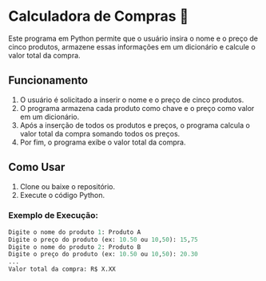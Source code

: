 # Calculadora de Compras 🛒

Este programa em Python permite que o usuário insira o nome e o preço de cinco produtos, armazene essas informações em um dicionário e calcule o valor total da compra.

## Funcionamento

1. O usuário é solicitado a inserir o nome e o preço de cinco produtos.
2. O programa armazena cada produto como chave e o preço como valor em um dicionário.
3. Após a inserção de todos os produtos e preços, o programa calcula o valor total da compra somando todos os preços.
4. Por fim, o programa exibe o valor total da compra.

## Como Usar

1. Clone ou baixe o repositório.
2. Execute o código Python.

### Exemplo de Execução:

```python
Digite o nome do produto 1: Produto A
Digite o preço do produto (ex: 10.50 ou 10,50): 15,75
Digite o nome do produto 2: Produto B
Digite o preço do produto (ex: 10.50 ou 10,50): 20.30
...
Valor total da compra: R$ X.XX
